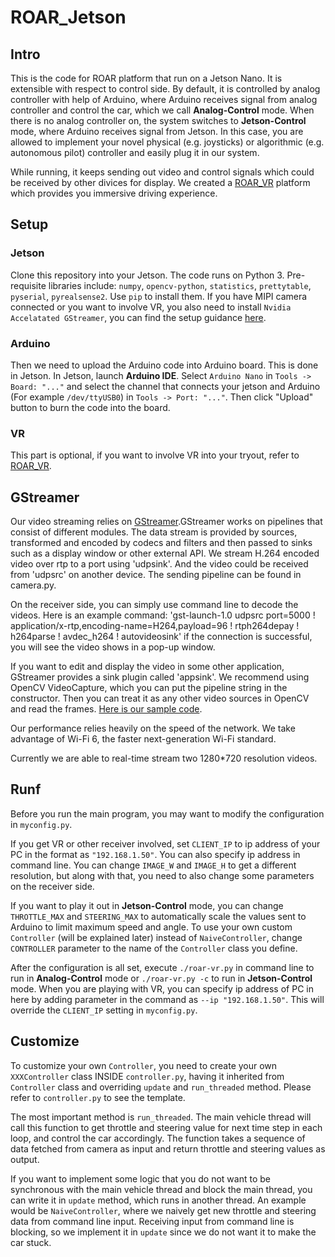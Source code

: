 # ROAR_Jetson

## Intro
This is the code for ROAR platform that run on a Jetson Nano. It is extensible with respect to control side. By default, it is controlled by analog controller with help of Arduino, where Arduino receives signal from analog controller and control the car, which we call **Analog-Control** mode. When there is no analog controller on, the system switches to **Jetson-Control** mode, where Arduino receives signal from Jetson. In this case, you are allowed to implement your novel physical (e.g. joysticks) or algorithmic (e.g. autonomous pilot) controller and easily plug it in our system.

While running, it keeps sending out video and control signals which could be received by other divices for display. We created a [ROAR_VR](https://github.com/augcog/ROAR_VR) platform which provides you immersive driving experience.

## Setup

### Jetson
Clone this repository into your Jetson. The code runs on Python 3. Pre-requisite libraries include: `numpy`, `opencv-python`, `statistics`, `prettytable`, `pyserial`, `pyrealsense2`. Use `pip` to install them. If you have MIPI camera connected or you want to involve VR, you also need to install `Nvidia Accelatated GStreamer`, you can find the setup guidance [here](https://developer.download.nvidia.com/embedded/L4T/r32_Release_v1.0/Docs/Accelerated_GStreamer_User_Guide.pdf?BlbMrXc01wJrcGEdNwtlAEY35R0ofBnDCcpbfH9g71zqPsrglP7iv5hqz5_LciiElQF-TU38MzH9vO70egx8Fo7CgUvgJxcYrKVlPczq30tkevp9TbEg1nZJjtUmx7_DtTArOCqYbbH6coyDRsnPganEgVEkKVqCE33mXV__VE_2LGytTSE
).

### Arduino
Then we need to upload the Arduino code into Arduino board. This is done in Jetson. In Jetson, launch **Arduino IDE**. Select `Arduino Nano` in `Tools -> Board: "..."` and select the channel that connects your jetson and Arduino (For example `/dev/ttyUSB0`) in `Tools -> Port: "..."`. Then click "Upload" button to burn the code into the board.


### VR
This part is optional, if you want to involve VR into your tryout, refer to [ROAR_VR](https://github.com/augcog/ROAR_VR/blob/master/README.md#setup).

## GStreamer
Our video streaming relies on [GStreamer](https://gstreamer.freedesktop.org).GStreamer works on pipelines that consist of different modules. The data stream is provided by sources, transformed and encoded by codecs and filters and then passed to sinks such as a display window or other external API. We stream H.264 encoded video over rtp to a port using 'udpsink'. And the video could be received from 'udpsrc' on another device. The sending pipeline can be found in camera.py.

On the receiver side, you can simply use command line to decode the videos. Here is an example command: 'gst-launch-1.0 udpsrc port=5000 ! application/x-rtp,encoding-name=H264,payload=96 ! rtph264depay ! h264parse ! avdec_h264 ! autovideosink'
if the connection is successful, you will see the video shows in a pop-up window.

If you want to edit and display the video in some other application, GStreamer provides a sink plugin called 'appsink'. We recommend using OpenCV VideoCapture, which you can put the pipeline string in the constructor. Then you can treat it as any other video sources in OpenCV and read the frames. [Here is our sample code](https://github.com/augcog/ROAR_VR/blob/master/GStreamerReader/dllmain.cpp).

Our performance relies heavily on the speed of the network. We take advantage of Wi-Fi 6, the faster next-generation Wi-Fi standard.

Currently we are able to real-time stream two 1280*720 resolution videos.

## Runf
Before you run the main program, you may want to modify the configuration in `myconfig.py`.

If you get VR or other receiver involved, set `CLIENT_IP` to ip address of your PC in the format as `"192.168.1.50"`. You can also specify ip address in command line. You can change `IMAGE_W` and `IMAGE_H` to get a different resolution, but along with that, you need to also change some parameters on the receiver side. 

If you want to play it out in **Jetson-Control** mode, you can change `THROTTLE_MAX` and `STEERING_MAX` to automatically scale the values sent to Arduino to limit maximum speed and angle. To use your own custom `Controller` (will be explained later) instead of `NaiveController`, change `CONTROLLER` parameter to the name of the `Controller` class you define.

After the configuration is all set, execute `./roar-vr.py` in command line to run in **Analog-Control** mode or `./roar-vr.py -c` to run in **Jetson-Control** mode. When you are playing with VR, you can specify ip address of PC in here by adding parameter in the command as `--ip "192.168.1.50"`. This will override the `CLIENT_IP` setting in `myconfig.py`.

## Customize
To customize your own `Controller`, you need to create your own `XXXController` class INSIDE `controller.py`, having it inherited from `Controller` class and overriding `update` and `run_threaded` method. Please refer to `controller.py` to see the template.

The most important method is `run_threaded`. The main vehicle thread will call this function to get throttle and steering value for next time step in each loop, and control the car accordingly. The function takes a sequence of data fetched from camera as input and return throttle and steering values as output. 

If you want to implement some logic that you do not want to be synchronous with the main vehicle thread and block the main thread, you can write it in `update` method, which runs in another thread. An example would be `NaiveController`, where we naively get new throttle and steering data from command line input. Receiving input from command line is blocking, so we implement it in `update` since we do not want it to make the car stuck.
